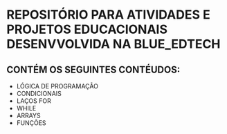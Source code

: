 # REPOSITÓRIO PARA ATIVIDADES E PROJETOS EDUCACIONAIS DESENVVOLVIDA NA BLUE_EDTECH

## CONTÉM OS SEGUINTES CONTÉUDOS:
* LÓGICA DE PROGRAMAÇÃO
* CONDICIONAIS
* LAÇOS FOR
* WHILE
* ARRAYS
* FUNÇÕES

